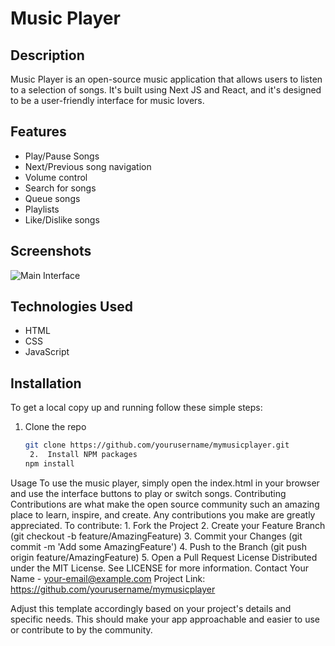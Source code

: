 # Music Player

## Description

Music Player is an open-source music application that allows users to listen to a selection of songs. It's built using Next JS and React, and it's designed to be a user-friendly interface for music lovers.

## Features

- Play/Pause Songs
- Next/Previous song navigation
- Volume control
- Search for songs
- Queue songs
- Playlists
- Like/Dislike songs

## Screenshots

![Main Interface](https://utfs.io/f/18eb3cd2-1407-404a-8245-930a57fbc1e0-fhm5bw.39.49.jpg)

## Technologies Used

- HTML
- CSS
- JavaScript

## Installation

To get a local copy up and running follow these simple steps:

1. Clone the repo
   ```bash
   git clone https://github.com/yourusername/mymusicplayer.git
   	2.	Install NPM packages
   npm install
   ```

Usage
To use the music player, simply open the ﻿index.html in your browser and use the interface buttons to play or switch songs.
Contributing
Contributions are what make the open source community such an amazing place to learn, inspire, and create. Any contributions you make are greatly appreciated.
To contribute: 1. Fork the Project 2. Create your Feature Branch (﻿git checkout -b feature/AmazingFeature) 3. Commit your Changes (﻿git commit -m 'Add some AmazingFeature') 4. Push to the Branch (﻿git push origin feature/AmazingFeature) 5. Open a Pull Request
License
Distributed under the MIT License. See ﻿LICENSE for more information.
Contact
Your Name - your-email@example.com
Project Link: https://github.com/yourusername/mymusicplayer

Adjust this template accordingly based on your project's details and specific needs. This should make your app approachable and easier to use or contribute to by the community.
